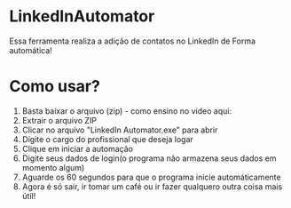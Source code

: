 # LinkedInAutomator
Essa ferramenta realiza a adição de contatos no LinkedIn de Forma automática!

# Como usar?
1. Basta baixar o arquivo (zip) - como ensino no video aqui:
2. Extrair o arquivo ZIP
3. Clicar no arquivo "LinkedIn Automator.exe" para abrir
4. Digite o cargo do profissional que deseja logar
5. Clique em iniciar a automação
6. Digite seus dados de login(o programa não armazena seus dados em momento algum)
7. Aguarde os 60 segundos para que o programa inicie automáticamente
8. Agora é só sair, ir tomar um café ou ir fazer qualquero outra coisa mais útil!


